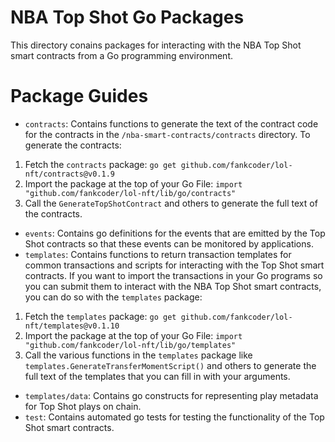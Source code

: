 # NBA Top Shot Go Packages

This directory conains packages for interacting with the NBA Top Shot
smart contracts from a Go programming environment.

# Package Guides

- `contracts`: Contains functions to generate the text of the contract code
for the contracts in the `/nba-smart-contracts/contracts` directory.
To generate the contracts:
1. Fetch the `contracts` package: `go get github.com/fankcoder/lol-nft/contracts@v0.1.9`
2. Import the package at the top of your Go File: `import "github.com/fankcoder/lol-nft/lib/go/contracts"`
3. Call the `GenerateTopShotContract` and others to generate the full text of the contracts.
- `events`: Contains go definitions for the events that are emitted by
the Top Shot contracts so that these events can be monitored by applications.
- `templates`: Contains functions to return transaction templates
for common transactions and scripts for interacting with the Top Shot
smart contracts.
If you want to import the transactions in your Go programs
so you can submit them to interact with the NBA Top Shot smart contracts, 
you can do so with the `templates` package:
1. Fetch the `templates` package: `go get github.com/fankcoder/lol-nft/templates@v0.1.10`
2. Import the package at the top of your Go File: `import "github.com/fankcoder/lol-nft/lib/go/templates"`
3. Call the various functions in the `templates` package like `templates.GenerateTransferMomentScript()` and others to generate the full text of the templates that you can fill in with your arguments.
- `templates/data`: Contains go constructs for representing play metadata
for Top Shot plays on chain.
- `test`: Contains automated go tests for testing the functionality
of the Top Shot smart contracts.
